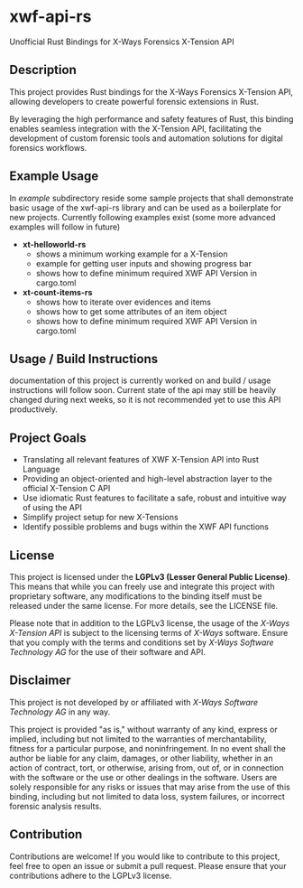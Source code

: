 # xwf-api-rs

Unofficial Rust Bindings for X-Ways Forensics X-Tension API


## Description

This project provides Rust bindings for the X-Ways Forensics X-Tension API, 
allowing developers to create powerful forensic extensions in Rust.

By leveraging the high performance and safety features of Rust, 
this binding enables seamless integration with the X-Tension API, 
facilitating the development of custom forensic tools and automation solutions 
for digital forensics workflows.

## Example Usage
In _example_ subdirectory reside some sample projects that 
shall demonstrate basic usage of the xwf-api-rs library 
and can be used as a boilerplate for new projects.
Currently following examples exist (some more advanced examples will follow in future)
- **xt-helloworld-rs**
  - shows a minimum working example for a X-Tension
  - example for getting user inputs and showing progress bar
  - shows how to define minimum required XWF API Version in cargo.toml
- **xt-count-items-rs**
  - shows how to iterate over evidences and items
  - shows how to get some attributes of an item object
  - shows how to define minimum required XWF API Version in cargo.toml

## Usage / Build Instructions
documentation of this project is currently worked on and build / usage instructions will follow soon.
Current state of the api may still be heavily changed during next weeks, 
so it is not recommended yet to use this API productively.


## Project Goals
- Translating all relevant features of XWF X-Tension API into Rust Language
- Providing an object-oriented and high-level abstraction layer 
  to the official X-Tension C API
- Use idiomatic Rust features to facilitate a safe, robust and intuitive way of using the API
- Simplify project setup for new X-Tensions
- Identify possible problems and bugs within the XWF API functions

## License
This project is licensed under the **LGPLv3 (Lesser General Public License)**. 
This means that while you can freely use and integrate this project with proprietary software, 
any modifications to the binding itself must be released under the same license.
For more details, see the LICENSE file.

Please note that in addition to the LGPLv3 license, the usage of the _X-Ways X-Tension API_ is subject to the licensing terms of _X-Ways_ software. 
Ensure that you comply with the terms and conditions set by _X-Ways Software Technology AG_ for the use of their software and API.

## Disclaimer
This project is not developed by or affiliated with _X-Ways Software Technology AG_ in any way.

This project is provided "as is," without warranty of any kind, express or implied, 
including but not limited to the warranties of merchantability, 
fitness for a particular purpose, and noninfringement. 
In no event shall the author be liable for any claim, damages, or other liability, 
whether in an action of contract, tort, or otherwise, arising from, out of, 
or in connection with the software or the use or other dealings in the software. 
Users are solely responsible for any risks or issues that may arise from the use of this binding, 
including but not limited to data loss, system failures, 
or incorrect forensic analysis results.



## Contribution
Contributions are welcome! If you would like to contribute to this project, 
feel free to open an issue or submit a pull request. 
Please ensure that your contributions adhere to the LGPLv3 license.


